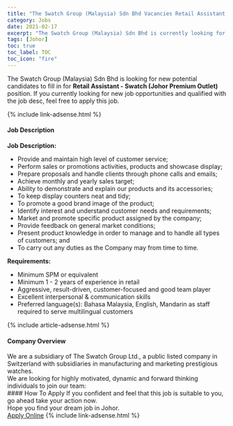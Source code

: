 ```yaml
---
title: "The Swatch Group (Malaysia) Sdn Bhd Vacancies Retail Assistant - Swatch (Johor Premium Outlet)" 
category: Jobs 
date: 2021-02-17 
excerpt: "The Swatch Group (Malaysia) Sdn Bhd is currently looking for suitable person to fill in the Retail Assistant - Swatch (Johor Premium Outlet) which based in Johor" 
tags: [Johor] 
toc: true 
toc_label: TOC 
toc_icon: "fire" 
--- 
```


<p>The Swatch Group (Malaysia) Sdn Bhd is looking for new potential candidates to fill in for <b>Retail Assistant - Swatch (Johor Premium Outlet)</b> position. If you currently looking for new job opportunities and qualified with the job desc, feel free to apply this job.
</p>{% include link-adsense.html %} 
<div><div><h4>Job Description</h4></div><div><div><span><div><p><strong>Job Description:</strong></p><ul><li>Provide and maintain high level of customer service;</li><li>Perform sales or promotions activities, products and showcase display;</li><li>Prepare proposals and handle clients through phone calls and emails;</li><li>Achieve monthly and yearly sales target;</li><li>Ability to demonstrate and explain our products and its accessories;</li><li>To keep display counters neat and tidy;</li><li>To promote a good brand image of the product;</li><li>Identify interest and understand customer needs and requirements;</li><li>Market and promote specific product assigned by the company;</li><li>Provide feedback on general market conditions;</li><li>Present product knowledge in order to manage and to handle all types of customers; and</li><li>To carry out any duties as the Company may from time to time.</li></ul><p><strong>Requirements:</strong></p><ul><li>Minimum SPM or equivalent</li><li>Minimum 1 - 2 years of experience in retail</li><li>Aggressive, result-driven, customer-focused and good team player</li><li>Excellent interpersonal &amp; communication skills</li><li>Preferred language(s): Bahasa Malaysia, English, Mandarin as staff required to serve multilingual customers</li></ul></div></span></div></div></div> 
{% include article-adsense.html %} 
<div><div><h4>Company Overview</h4></div><div><div><span><div><div>We are a subsidiary of The Swatch Group Ltd., a public listed company in Switzerland with subsidiaries in manufacturing and marketing prestigious watches.</div>
<div>We are looking for highly motivated, dynamic and forward thinking individuals to join our team:</div></div></span></div></div></div> 
#### How To Apply 
If you confident and feel that this job is suitable to you, go ahead take your action now. <br/> 
Hope you find your dream job in Johor. <br/> 
<a href="https://www.jobstreet.com.my/en/job/retail-assistant-swatch-johor-premium-outlet-4483411?jobId=jobstreet-my-job-4483411&" class="btn btn--info" target="_blank" rel="nofollow noopenner">Apply Online</a> 
{% include link-adsense.html %} 
